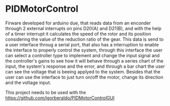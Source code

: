 # PIDMotorControl
Firware developed for arduino due, that reads data from an enconder through 2 external interrupts on pins D20(A) and D21(B), and with the help of a timer interrupt it calculates the speed of the rotor and its position considering the value of the reduction ratio of the gear.
This data is send to a user interface throug a serial port, that also has a interruption to enable the interface to properly control the system, through this interface the user can select a controller type to implement and change the input signal and the controller's gains to see how it will behave through a series chart of the input, the system's response and the error, and through a bar chart the user can see the voltage that is beeing applyed to the system. Besides that the user can use the interface to just turn on/off the motor, change its direction and the voltage input.

This project needs to be used with the https://github.com/igorberaldo/PIDMotorControlGUI
